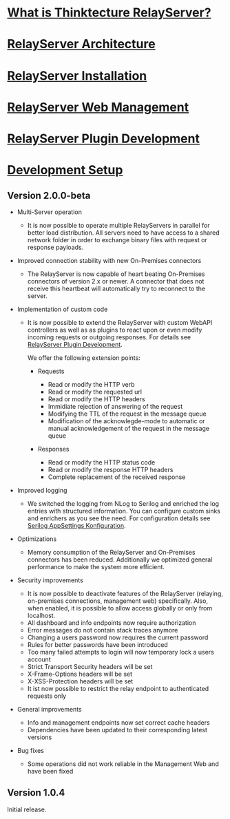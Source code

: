 # [What is Thinktecture RelayServer?](1-what-is-thinktecture-relayserver.md)
# [RelayServer Architecture](2-architecture.md)
# [RelayServer Installation](3-installation.md)
# [RelayServer Web Management](4-relayserver-web-management.md)
# [RelayServer Plugin Development](5-relayserver-interceptor-development.md)
# [Development Setup](6-development-setup.md)

## Version 2.0.0-beta

* Multi-Server operation

  * It is now possible to operate multiple RelayServers in parallel for better load distribution. All servers need to have access to a shared network folder in order to exchange binary files with request or response payloads.

* Improved connection stability with new On-Premises connectors

  * The RelayServer is now capable of heart beating On-Premises connectors of version 2.x or newer. A connector that does not receive this heartbeat will automatically try to reconnect to the server.

* Implementation of custom code

  * It is now possible to extend the RelayServer with custom WebAPI controllers as well as as plugins to react upon or even modify incoming requests or outgoing responses. For details see [RelayServer Plugin Development](5-relayserver-interceptor-development.md).  

    We offer the following extension points:

    * Requests

      * Read or modify the HTTP verb
      * Read or modify the requested url
      * Read or modify the HTTP headers
      * Immidiate rejection of answering of the request
      * Modifying the TTL of the request in the message queue
      * Modification of the acknowlegde-mode to automatic or manual acknowledgement of the request in the message queue

    * Responses

      * Read or modify the HTTP status code
      * Read or modify the response HTTP headers
      * Complete replacement of the received response

- Improved logging

  * We switched the logging from NLog to Serilog and enriched the log entries with structured information. You can configure custom sinks and enrichers as you see the need. For configuration details see [Serilog AppSettings Konfiguration](https://github.com/serilog/serilog/wiki/AppSettings).

- Optimizations

  * Memory consumption of the RelayServer and On-Premises connectors has been reduced. Additionally we optimized general performance to make the system more efficient.

- Security improvements

  * It is now possible to deactivate features of the RelayServer (relaying, on-premises connections, management web) specifically. Also, when enabled, it is possible to allow access globally or only from localhost.
  * All dashboard and info endpoints now require authorization
  * Error messages do not contain stack traces anymore
  * Changing a users password now requires the current password
  * Rules for better passwords have been introduced
  * Too many failed attempts to login will now temporary lock a users account
  * Strict Transport Security headers will be set
  * X-Frame-Options headers will be set
  * X-XSS-Protection headers will be set
  * It ist now possible to restrict the relay endpoint to authenticated requests only

- General improvements

  * Info and management endpoints now set correct cache headers
  * Dependencies have been updated to their corresponding latest versions

- Bug fixes

  * Some operations did not work reliable in the Management Web and have been fixed

## Version 1.0.4

Initial release.
